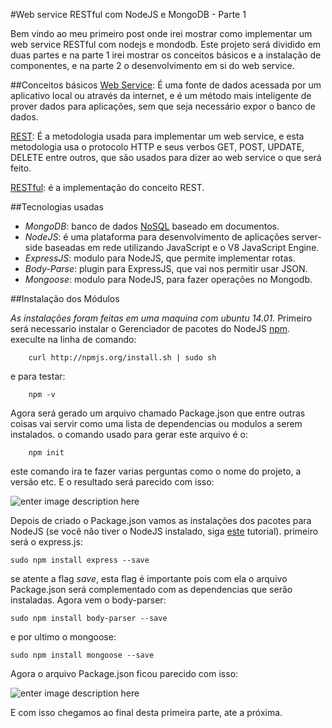 
#Web service RESTful com NodeJS e MongoDB - Parte 1

Bem vindo ao meu primeiro post onde irei mostrar como implementar um web service RESTful com nodejs e mondodb. Este projeto será dividido em duas partes e na parte 1 irei mostrar os conceitos básicos e a instalação de componentes, e na parte 2 o desenvolvimento em si do web service.

##Conceitos básicos
[Web Service](https://pt.wikipedia.org/wiki/Web_service): É uma fonte de dados acessada por um aplicativo local ou através da internet, e é um método mais inteligente de prover dados para aplicações, sem que seja necessário expor o banco de dados.

[REST](https://pt.wikipedia.org/wiki/REST): É a metodologia usada para implementar um web service, e esta metodologia usa o protocolo HTTP e seus verbos GET, POST, UPDATE, DELETE entre outros, que são usados para dizer ao web service o que será feito.

[RESTful](http://www.infoq.com/br/articles/rest-introduction):  é a implementação do conceito REST.

##Tecnologias usadas
- *MongoDB*: banco de dados [NoSQL](https://pt.wikipedia.org/wiki/NoSQL) baseado em documentos.
- *NodeJS*: é uma plataforma para desenvolvimento de aplicações server-side baseadas em rede utilizando JavaScript e o V8 JavaScript Engine.
- *ExpressJS*: modulo para NodeJS, que permite implementar rotas.
- *Body-Parse*: plugin para ExpressJS, que vai nos permitir usar JSON.
- *Mongoose*: modulo para NodeJS, para fazer operações no Mongodb.

##Instalação dos Módulos

*As instalações foram feitas em uma maquina com ubuntu 14.01.*
Primeiro será necessario instalar o Gerenciador de pacotes do NodeJS [npm](https://www.npmjs.com/).
execulte na linha de comando:
	
		curl http://npmjs.org/install.sh | sudo sh
e para testar:

		npm -v

Agora será gerado um arquivo chamado Package.json que entre outras coisas vai servir como uma lista de dependencias ou modulos a serem instalados. o comando usado para gerar este arquivo é o:

		npm init
este comando ira te fazer varias perguntas como o nome do projeto, a versão etc. E o resultado será parecido com isso:

![enter image description here](https://lh3.googleusercontent.com/-yk8BZSWob4c/VuMRL-1AiEI/AAAAAAAAAcA/edbDXESbfBYuA79c-GibBwBIrxST6eJZw/s0/Screenshot+from+2016-03-11+15%253A25%253A34.png "Screenshot from 2016-03-11 15:25:34.png")

Depois de criado o Package.json vamos as instalações dos pacotes para NodeJS (se você não tiver o NodeJS instalado, siga [este](https://www.digitalocean.com/community/tutorials/como-instalar-o-node-js-em-um-servidor-ubuntu-14-04-pt) tutorial). primeiro será o express.js:

	sudo npm install express --save
se atente a flag *save*, esta flag é importante pois com ela o arquivo Package.json será complementado com as dependencias que serão instaladas. Agora vem o body-parser:

	sudo npm install body-parser --save
	
e por ultimo o mongoose:

	sudo npm install mongoose --save
Agora o arquivo Package.json ficou parecido com isso:

![enter image description here](https://lh3.googleusercontent.com/ZXrHtkYA_4HlwmH5smBtmXegoVzpF9tKZSDhBaZ7xiHq6bFBeiGYqdxKvwqnlwwnlLMf=s0 "Screenshot from 2016-03-11 15:37:20.png")
	
E com isso chegamos ao final desta primeira parte, ate a próxima.
